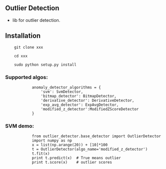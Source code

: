 ## Outlier Detection

* lib for outlier detection.

## Installation

        git clone xxx

        cd xxx

        sudo python setup.py install

### Supported algos:

                anomaly_detector_algorithms = {
                    'svm': SvmDetector,
                    'bitmap_detector': BitmapDetector,
                    'derivative_detector': DerivativeDetector,
                    'exp_avg_detector': ExpAvgDetector,
                    'modified_z_detector':ModifiedZScoreDetector
                }


### SVM demo:

                from outlier_detector.base_detector import OutlierDetector
                import numpy as np
                x = list(np.arange(20)) + [10]*100
                t = OutlierDetector(algo_name='modified_z_detector')
                t.fit(x)
                print t.predict(x)  # True means outlier
                print t.score(x)    # outlier scores


